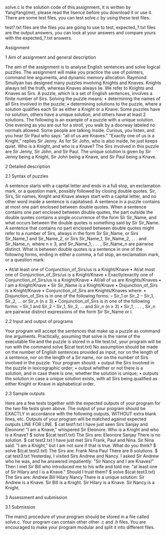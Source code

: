 solve.c is the solution code of this assignment, it is written by YangYang(me), please read the lisence before you download it or use it. There are some test files, you can test solve.c by using these test files.

test?.txt files are the files you are going to use to test,
expected_?.txt files are the output answers, you can look at your answers and compare yours with the expected_?.txt answers. 


Assignment

1 Aim of assignment and general description

The aim of the assignment is to analyse English sentences and solve logical puzzles. The assignment will make you practice the use of pointers, command line arguments, and dynamic memory allocation.
Raymond Smullyan has designed many puzzles involving Knights and Knaves. Knights always tell the truth, whereas Knaves always lie. We refer to Knights and Knaves as Sirs. A puzzle, which is a set of English sentences, involves a finite number of Sirs. Solving the puzzle means:
• determining the names of all Sirs involved in the puzzle;
• determining solutions to the puzzle, where a solution qualifies each Sir as either a Knight or a
Knave.
Some puzzles have no solution, others have a unique solution, and others have at least 2 solutions. The following is an example of a puzzle with a unique solution.
     One evening as you are out for a stroll, you walk by a doorway labeled no normals
     allowed.  Some people are talking inside.  Curious, you listen, and you hear
     Sir Paul who says:  "all of us are Knaves." "Exactly one of us is a Knight,"
     replies Sir Jenny.  As for Sir John, who is also inside, he just keeps quiet.
     Who is a Knight, and who is a Knave?
The Sirs involved in this puzzle are Sir Jenny, Sir John, and Sir Paul. The unique solution is given by Sir Jenny being a Knight, Sir John being a Knave, and Sir Paul being a Knave.

2 Detailed description 

2.1 Syntax of puzzles

A sentence starts with a capital letter and ends in a full stop, an exclamation mark, or a question mark, possibly followed by closing double quotes. Sir, Sirs, Sir names, Knight and Knave always start with a capital letter, and no other word inside a sentence is capitalised. A sentence in a puzzle contains at most one part enclosed between double quotes. When a sentence contains one part enclosed between double quotes, the part outside the double quotes contains a single occurrence of the form Sir Sir_Name, and what occurs between the double quotes is something said by Sir Sir_Name. A sentence that contains no part enclosed between double quotes might refer to a number of Sirs, always in the form Sir Sir_Name, or Sirs Sir_Name_1 and Sir_Name_2, or Sirs Sir_Name_1, Sir_Name_2, . . . and Sir_Name_n, where n ≥ 3, and Sir_Name_1, . . . , Sir_Name_n are pairwise distinct.
What is between double quotes is a sentence in one of the following forms, ending in either a comma, a full stop, an exclamation mark, or a question mark:

• At/at least one of Conjunction_of_Sirs/us is a Knight/Knave
• At/at most one of Conjunction_of_Sirs/us is a Knight/Knave
• Exactly/exactly one of Conjunction_of_Sirs/us is a Knight/Knave • All/all of us are Knights/Knaves
• I am a Knight/Knave
• Sir Sir_Name is a Knight/Knave
• Disjunction_of_Sirs is a Knight/Knave
• Conjunction_of_Sirs are Knights/Knaves
where:
• Disjunction_of_Sirs is in one of the following forms:
– Sir_1 or Sir_2
– Sir_1, Sir_2, ... or Sir_n (n ≥ 3)
• Conjunction_of_Sirs is in one of the following forms: – Sir_1 and Sir_2
– Sir_1, Sir_2, ... and Sir_n (n ≥ 3)
• Sir_1, . . . , Sir_n are pairwise distinct expressions of the form Sir Sir_Name or I.

2.2 Input and output of programs

Your program will accept the sentences that make up a puzzle as command line arguments. Practically, assuming that solve is the name of the executable file and the puzzle is stored in a file test.txt, your program will be run with the command
                                     solve $(cat test.txt)
No assumption should be made on the number of English sentences provided as input, nor on the length of a sentence, nor on the length of a Sir name, nor on the number of Sirs involved in the puzzle.
Your program should:
• output the Sirs involved in the puzzle in lexicographic order;
• output whether or not there is a solution, and in case there is one, whether the solution is unique;
• outputs the solution in case a unique solution exists, with all Sirs being qualified as either Knight or Knave in alphabetical order.


2.3 Sample outputs

Here are a few tests together with the expected outputs of your program for the two file tests given above. The output of your program should be EXACTLY in accordance with the following outputs, WITHOUT extra blank lines, etc. Outputs of your program will be matched against expected outputs LINE FOR LINE.
$ cat test1.txt
I have just seen Sirs Sanjay and Eleonore!
"I am a Knave," whispered Sir Eleonore.
Who is a Knight and who is a Knave?
$ solve $(cat test1.txt)
The Sirs are: Eleonore Sanjay
There is no solution.
$ cat test2.txt
I have just met Sirs Frank, Paul and Nina.
Sir Nina said: "I am a Knight," but I am not sure
if that is true. What do you think?
$ solve $(cat test2.txt)
The Sirs are: Frank Nina Paul
There are 8 solutions.
$ cat test3.txt
Yesterday, I visited Sirs Andrew and Nancy. I asked Sir Andrew
who he was, and he answered impatiently: "Sir Nancy and I
are Knaves!" Then I met Sir Bill who introduced me to his wife
and told me: "at least one of Sir Hilary
and I is a Knave." Should I trust them?
$ solve $(cat test3.txt)
The Sirs are: Andrew Bill Hilary Nancy
There is a unique solution:
Sir Andrew is a Knave.
Sir Bill is a Knight.
Sir Hilary is a Knave.
Sir Nancy is a Knight.

3 Assessment and submission 

3.1 Submission

The main() procedure of your program should be stored in a file called solve.c. Your program can contain other other .c and .h files. You are encouraged to make your program modular and split it into different files.
